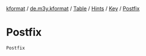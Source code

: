 [kformat](../../../../index.md) / [de.m3y.kformat](../../../index.md) / [Table](../../index.md) / [Hints](../index.md) / [Key](index.md) / [Postfix](./-postfix.md)

# Postfix

`Postfix`